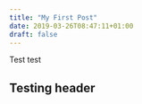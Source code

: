 ```yaml
---
title: "My First Post"
date: 2019-03-26T08:47:11+01:00
draft: false
---
```



<!-- +++ 
draft = true
date = 2020-07-23T21:24:39-07:00
title = ""
description = ""
slug = "" 
tags = []
categories = []
externalLink = ""
series = []
+++ -->

Test test

## Testing header